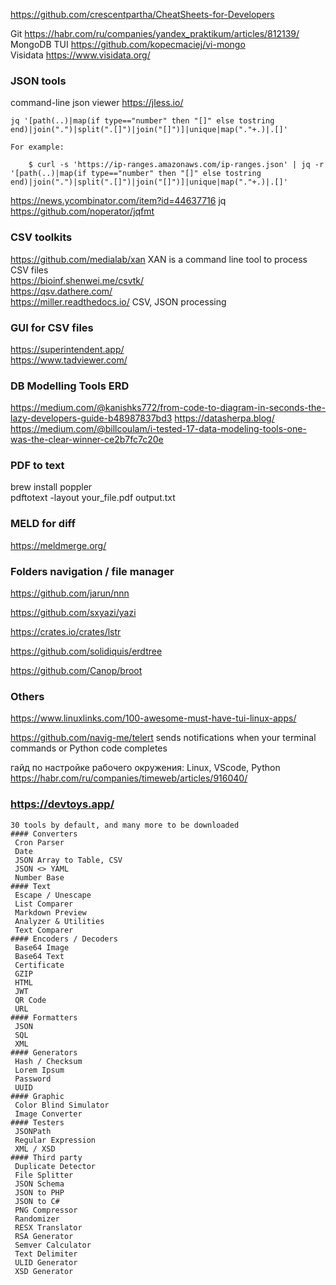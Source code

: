 <https://github.com/crescentpartha/CheatSheets-for-Developers>

Git <https://habr.com/ru/companies/yandex_praktikum/articles/812139/>  
MongoDB TUI <https://github.com/kopecmaciej/vi-mongo>  
Visidata <https://www.visidata.org/>


### JSON tools
command-line json viewer <https://jless.io/> 

```
jq '[path(..)|map(if type=="number" then "[]" else tostring end)|join(".")|split(".[]")|join("[]")]|unique|map("."+.)|.[]'

For example:

    $ curl -s 'https://ip-ranges.amazonaws.com/ip-ranges.json' | jq -r '[path(..)|map(if type=="number" then "[]" else tostring end)|join(".")|split(".[]")|join("[]")]|unique|map("."+.)|.[]'
```
https://news.ycombinator.com/item?id=44637716  jq
https://github.com/noperator/jqfmt

### CSV toolkits
https://github.com/medialab/xan   XAN is a command line tool to process CSV files  
https://bioinf.shenwei.me/csvtk/  
https://qsv.dathere.com/  
https://miller.readthedocs.io/  CSV, JSON processing

### GUI for CSV files
https://superintendent.app/  
https://www.tadviewer.com/

### DB Modelling Tools ERD
<https://medium.com/@kanishks772/from-code-to-diagram-in-seconds-the-lazy-developers-guide-b48987837bd3> 
<https://datasherpa.blog/>  
<https://medium.com/@billcoulam/i-tested-17-data-modeling-tools-one-was-the-clear-winner-ce2b7fc7c20e>

### PDF to text
brew install poppler  
pdftotext -layout your_file.pdf output.txt

### MELD for diff
<https://meldmerge.org/>

### Folders navigation / file manager

https://github.com/jarun/nnn

https://github.com/sxyazi/yazi

https://crates.io/crates/lstr

https://github.com/solidiquis/erdtree

https://github.com/Canop/broot

### Others
<https://www.linuxlinks.com/100-awesome-must-have-tui-linux-apps/>

https://github.com/navig-me/telert sends notifications when your terminal commands or Python code completes

гайд по настройке рабочего окружения: Linux, VScode, Python  
<https://habr.com/ru/companies/timeweb/articles/916040/>

### <https://devtoys.app/>
```
30 tools by default, and many more to be downloaded
#### Converters
 Cron Parser
 Date
 JSON Array to Table, CSV
 JSON <> YAML
 Number Base
#### Text
 Escape / Unescape
 List Comparer
 Markdown Preview
 Analyzer & Utilities
 Text Comparer
#### Encoders / Decoders
 Base64 Image
 Base64 Text
 Certificate
 GZIP
 HTML
 JWT
 QR Code
 URL
#### Formatters
 JSON
 SQL
 XML
#### Generators
 Hash / Checksum
 Lorem Ipsum
 Password
 UUID
#### Graphic
 Color Blind Simulator
 Image Converter
#### Testers
 JSONPath
 Regular Expression
 XML / XSD
#### Third party
 Duplicate Detector
 File Splitter
 JSON Schema
 JSON to PHP
 JSON to C#
 PNG Compressor
 Randomizer
 RESX Translator
 RSA Generator
 Semver Calculator
 Text Delimiter
 ULID Generator
 XSD Generator
 ```
